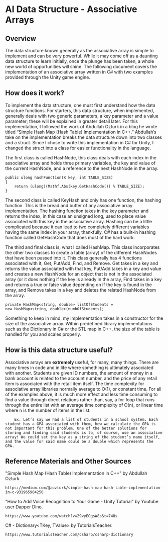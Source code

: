 # AI Data Structure - Associative Arrays 

## Overview

The data structure known generally as the associative array is simple to implement and can be very powerful. While it may come off as a daunting data structure to learn initially, once the plunge has been taken, a whole new world of opportunities will shine. The following document covers the implementation of an associative array written in C# with two examples provided through the Unity game engine.

## How does it work?

To implement the data structure, one must first understand how the data structure functions. For starters, this data structure, when implemented, generally deals with two generic parameters, a key parameter and a value parameter; these will be explained in greater detail later. For this implementation, I followed the work of Abdullah Ozturk in a blog he wrote titled “Simple Hash Map (Hash Table) Implementation in C++.” Abdullah’s take on the implementation breaks the data structure down into two classes and a struct. Since I chose to write this implementation in C# for Unity, I changed the struct into a class for easier functionality in the language.
	
The first class is called HashNode, this class deals with each index in the associative array and holds three primary variables, the key and value of the current HashNode, and a reference to the next HashNode in the array.
	
    public ulong hashFunction(K key, int TABLE_SIZE)
    {
        return (ulong)(Mathf.Abs(key.GetHashCode()) % TABLE_SIZE);
    }

The second class is called KeyHash and only has one function, the hashing function. This is the bread and butter of any associative array implementation. The hashing function takes in the key parameter and returns the index, in this case an unsigned long, used to place value associated with this key in the associative array. Hashing can be a little complicated because it can lead to two completely different variables having the same index in your array, thankfully, C# has a built-in hashing function called GetHashCode that does most of the hard work.

The third and final class is, what I called HashMap. This class incorporates the other two classes to create a table (array) of the different HashNodes that have been passed into it. This class generally has 4 functions associated with it, Get, Put/Add, Find, and Remove. Get takes in a key and returns the value associated with that key, Put/Add takes in a key and value and creates a new HashNode for an object that is not in the associated array (or it does nothing if the key is already in the array, Find takes in a key and returns a true or false value depending on if the key is found in the array, and Remove takes in a key and deletes the related HashNode from the array.

    private HashMap<string, double> listOfStudents = 
    new HashMap<string, double>(numbOfStudents);


Something to keep in mind, my implementation takes in a constructor for the size of the associative array. Within predefined library implementations such as the Dictionary in C# or the STL map in C++, the size of the table is handled for you and scales properly.

## How is this data structure useful?

Associative arrays are **extremely** useful, for many, many things. There are many times in code and in life where something is ultimately associated with another. Students are given ID numbers, the amount of money in a bank account is related to the account number, and the price of any retail item is associated with the retail item itself. The time complexity for associative array libraries normally average to O(1), or constant time. For all of the examples above, it is much more effect and less time consuming to find a value through direct relations rather than, say, a for-loop that runs through the entire list with an average time complexity of O(n), or linear time where n is the number of items in the list.

	    Ex. Let’s say we had a list of students in a school system. Each student has a GPA associated with them, how we calculate the GPA is not important for this problem. One of the better solutions for storing and finding said students is to, of course, use an associative array! We could set the key as a string of the student’s name itself, and the value for said name could be a double which represents the GPA.

## Reference Materials and Other Sources

"Simple Hash Map (Hash Table) Implementation in C++" by Abdullah Ozturk.

    https://medium.com/@aozturk/simple-hash-map-hash-table-implementation-in-c-931965904250

"How to Add Voice Recognition to Your Game - Unity Tutorial" by Youtube user Dapper Dino.

    https://www.youtube.com/watch?v=29vyEOgsW8s&t=748s

C# - Dictionary<TKey, TValue> by TutorialsTeacher.

    https://www.tutorialsteacher.com/csharp/csharp-dictionary